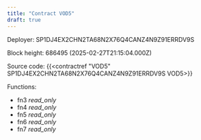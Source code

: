 ```yaml
---
title: "Contract VOD5"
draft: true
---
```

Deployer: SP1DJ4EX2CHN2TA68N2X76Q4CANZ4N9Z91ERRDV9S


 



Block height: 686495 (2025-02-27T21:15:04.000Z)

Source code: {{<contractref "VOD5" SP1DJ4EX2CHN2TA68N2X76Q4CANZ4N9Z91ERRDV9S VOD5>}}

Functions:

* fn3 _read_only_
* fn4 _read_only_
* fn5 _read_only_
* fn6 _read_only_
* fn7 _read_only_
